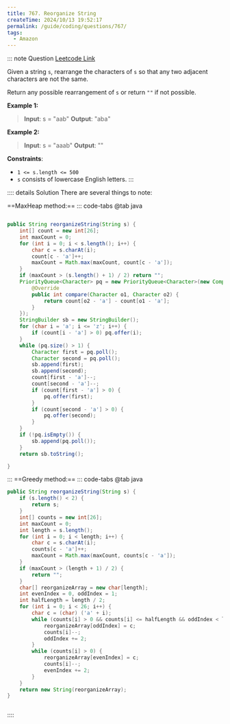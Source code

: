 ```yaml
---
title: 767. Reorganize String
createTime: 2024/10/13 19:52:17
permalink: /guide/coding/questions/767/
tags:
  - Amazon
---
```


::: note Question
[Leetcode Link](https://leetcode.com/problems/reorganize-string/description/?envType=company&envId=amazon&favoriteSlug=amazon-thirty-days)

Given a string `s`, rearrange the characters of `s` so that any two adjacent characters are not the same.

Return any possible rearrangement of `s` or return `""` if not possible.

**Example 1:**

> **Input**: s = "aab"
> **Output**: "aba"

**Example 2:**

> **Input**: s = "aaab"
> **Output**: ""

**Constraints**:

- `1 <= s.length <= 500`
- `s` consists of lowercase English letters.
  :::

:::: details Solution
There are several things to note:

==MaxHeap method:==
::: code-tabs
@tab java

```java

public String reorganizeString(String s) {
    int[] count = new int[26];
    int maxCount = 0;
    for (int i = 0; i < s.length(); i++) {
        char c = s.charAt(i);
        count[c - 'a']++;
        maxCount = Math.max(maxCount, count[c - 'a']);
    }
    if (maxCount > (s.length() + 1) / 2) return "";
    PriorityQueue<Character> pq = new PriorityQueue<Character>(new Comparator<Character>() {
        @Override
        public int compare(Character o1, Character o2) {
            return count[o2 - 'a'] - count[o1 - 'a'];
        }
    });
    StringBuilder sb = new StringBuilder();
    for (char i = 'a'; i <= 'z'; i++) {
        if (count[i - 'a'] > 0) pq.offer(i);
    }
    while (pq.size() > 1) {
        Character first = pq.poll();
        Character second = pq.poll();
        sb.append(first);
        sb.append(second);
        count[first - 'a']--;
        count[second - 'a']--;
        if (count[first - 'a'] > 0) {
            pq.offer(first);
        }
        if (count[second - 'a'] > 0) {
            pq.offer(second);
        }
    }
    if (!pq.isEmpty()) {
        sb.append(pq.poll());
    }
    return sb.toString();

}
```

:::
==Greedy method:==
::: code-tabs
@tab java

```java
public String reorganizeString(String s) {
    if (s.length() < 2) {
        return s;
    }
    int[] counts = new int[26];
    int maxCount = 0;
    int length = s.length();
    for (int i = 0; i < length; i++) {
        char c = s.charAt(i);
        counts[c - 'a']++;
        maxCount = Math.max(maxCount, counts[c - 'a']);
    }
    if (maxCount > (length + 1) / 2) {
        return "";
    }
    char[] reorganizeArray = new char[length];
    int evenIndex = 0, oddIndex = 1;
    int halfLength = length / 2;
    for (int i = 0; i < 26; i++) {
        char c = (char) ('a' + i);
        while (counts[i] > 0 && counts[i] <= halfLength && oddIndex < length) {
            reorganizeArray[oddIndex] = c;
            counts[i]--;
            oddIndex += 2;
        }
        while (counts[i] > 0) {
            reorganizeArray[evenIndex] = c;
            counts[i]--;
            evenIndex += 2;
        }
    }
    return new String(reorganizeArray);
}



```

::::
